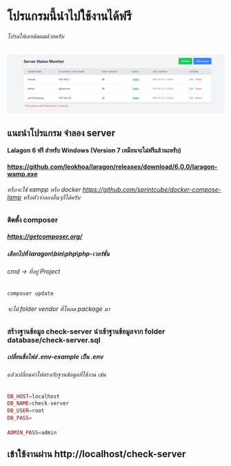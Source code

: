 # โปรแกรมนี้นำไปใช้งานได้ฟรี
###### โปรดให้เครดิตผมด้วยครับ
![alt text](https://github.com/samtheerapong/check-server/blob/master/assets/images/check-server.png)
## แนะนำโปรแกรม จำลอง server
#### Lalagon 6 ฟรี สำหรับ Windows (Version 7 เหมือนจะไม่ฟรีแล้วนะครับ)
#### https://github.com/leokhoa/laragon/releases/download/6.0.0/laragon-wamp.exe
<!-- #### https://windows.php.net/downloads/releases/php-7.4.33-Win32-vc15-x64.zip
#### แตกไฟล์ เอาไปไว้ที่ Path laragon\bin\php\php-7.4.33-Win32-vc15-x64 -->

###### หรือจะใช้ xampp หรือ docker https://github.com/sprintcube/docker-compose-lamp หรือตัวจำลองอื่นๆก็ได้ครับ

### ติดตั้ง composer
##### https://getcomposer.org/
##### เลือกไปที่ laragon\bin\php\php-เวอร์ชั่น

###### cmd -> ที่อยู่ Project
~~~ bash
composer update
~~~
###### จะได้ folder vendor ที่โหลด package มา

### สร้างฐานข้อมูล check-server นำเข้าฐานข้อมูลจาก folder database/check-server.sql
##### เปลี่ยนชื่อไฟล์ .env-example เป็น .env
###### แล้วเปลี่ยนค่าให้ตรงกับฐานข้อมูลที่ใช้งาน เช่น
~~~ php
DB_HOST=localhost
DB_NAME=check-server
DB_USER=root
DB_PASS=

ADMIN_PASS=admin
~~~ 



## เข้าใช้งานผ่าน http://localhost/check-server